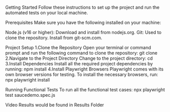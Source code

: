 Getting Started
Follow these instructions to set up the project and run the automated tests on your local machine.

Prerequisites
Make sure you have the following installed on your machine:

Node.js (v16 or higher): Download and install from nodejs.org.
Git: Used to clone the repository. Install from git-scm.com.

Project Setup
1.Clone the Repository
Open your terminal or command prompt and run the following command to clone the repository: git clone <repository-url>
2.Navigate to the Project Directory
Change to the project directory: cd <repository-folder>
3.Install Dependencies
Install all the required project dependencies by running: npm install
4.Install Playwright Browsers
Playwright comes with its own browser versions for testing. To install the necessary browsers, run: npx playwright install


Running Functional Tests
To run all the functional test cases: npx playwright test saucedemo.spec.js

Video Results would be found in Results Folder


